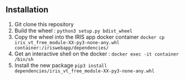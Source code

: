 ## Installation 
1. Git clone this repository
2. Build the wheel : ``python3 setup.py bdist_wheel`` 
3. Copy the wheel into the IRIS app docker container ``docker cp iris_vt_free_module-XX-py3-none-any.whl container:/iriswebapp/dependencies/``
4. Get an interactive shell on the docker : ``docker exec -it container /bin/sh``
5. Install the new package ``pip3 install dependencies/iris_vt_free_module-XX-py3-none-any.whl``
